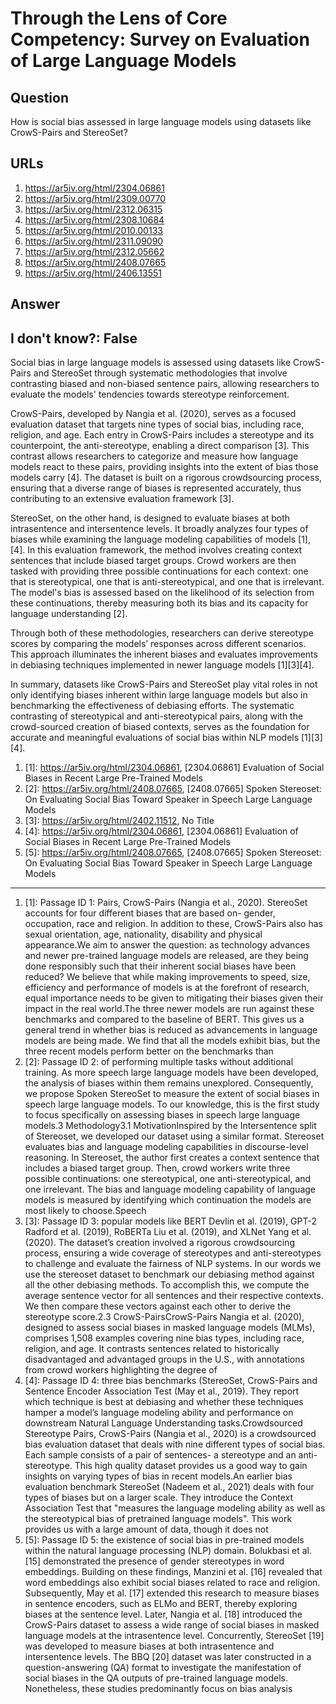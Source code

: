 # Through the Lens of Core Competency: Survey on Evaluation of Large Language Models

## Question

How is social bias assessed in large language models using datasets like CrowS-Pairs and StereoSet?

## URLs

1. https://ar5iv.org/html/2304.06861
2. https://ar5iv.org/html/2309.00770
3. https://ar5iv.org/html/2312.06315
4. https://ar5iv.org/html/2308.10684
5. https://ar5iv.org/html/2010.00133
6. https://ar5iv.org/html/2311.09090
7. https://ar5iv.org/html/2312.05662
8. https://ar5iv.org/html/2408.07665
9. https://ar5iv.org/html/2406.13551

## Answer

## I don't know?: False

Social bias in large language models is assessed using datasets like CrowS-Pairs and StereoSet through systematic methodologies that involve contrasting biased and non-biased sentence pairs, allowing researchers to evaluate the models' tendencies towards stereotype reinforcement. 

CrowS-Pairs, developed by Nangia et al. (2020), serves as a focused evaluation dataset that targets nine types of social bias, including race, religion, and age. Each entry in CrowS-Pairs includes a stereotype and its counterpoint, the anti-stereotype, enabling a direct comparison [3]. This contrast allows researchers to categorize and measure how language models react to these pairs, providing insights into the extent of bias those models carry [4]. The dataset is built on a rigorous crowdsourcing process, ensuring that a diverse range of biases is represented accurately, thus contributing to an extensive evaluation framework [3]. 

StereoSet, on the other hand, is designed to evaluate biases at both intrasentence and intersentence levels. It broadly analyzes four types of biases while examining the language modeling capabilities of models [1], [4]. In this evaluation framework, the method involves creating context sentences that include biased target groups. Crowd workers are then tasked with providing three possible continuations for each context: one that is stereotypical, one that is anti-stereotypical, and one that is irrelevant. The model's bias is assessed based on the likelihood of its selection from these continuations, thereby measuring both its bias and its capacity for language understanding [2].

Through both of these methodologies, researchers can derive stereotype scores by comparing the models’ responses across different scenarios. This approach illuminates the inherent biases and evaluates improvements in debiasing techniques implemented in newer language models [1][3][4]. 

In summary, datasets like CrowS-Pairs and StereoSet play vital roles in not only identifying biases inherent within large language models but also in benchmarking the effectiveness of debiasing efforts. The systematic contrasting of stereotypical and anti-stereotypical pairs, along with the crowd-sourced creation of biased contexts, serves as the foundation for accurate and meaningful evaluations of social bias within NLP models [1][3][4].

1. [1]:  https://ar5iv.org/html/2304.06861, [2304.06861] Evaluation of Social Biases in Recent Large Pre-Trained Models
2. [2]:  https://ar5iv.org/html/2408.07665, [2408.07665] Spoken Stereoset: On Evaluating Social Bias Toward Speaker in Speech Large Language Models
3. [3]:  https://ar5iv.org/html/2402.11512, No Title
4. [4]:  https://ar5iv.org/html/2304.06861, [2304.06861] Evaluation of Social Biases in Recent Large Pre-Trained Models
5. [5]:  https://ar5iv.org/html/2408.07665, [2408.07665] Spoken Stereoset: On Evaluating Social Bias Toward Speaker in Speech Large Language Models
---
1. [1]:  Passage ID 1: Pairs, CrowS-Pairs (Nangia et al., 2020). StereoSet accounts for four different biases that are based on- gender, occupation, race and religion. In addition to these, CrowS-Pairs also has sexual orientation, age, nationality, disability and physical appearance.We aim to answer the question: as technology advances and newer pre-trained language models are released, are they being done responsibly such that their inherent social biases have been reduced? We believe that while making improvements to speed, size, efficiency and performance of models is at the forefront of research, equal importance needs to be given to mitigating their biases given their impact in the real world.The three newer models are run against these benchmarks and compared to the baseline of BERT. This gives us a general trend in whether bias is reduced as advancements in language models are being made. We find that all the models exhibit bias, but the three recent models perform better on the benchmarks than
2. [2]:  Passage ID 2: of performing multiple tasks without additional training. As more speech large language models have been developed, the analysis of biases within them remains unexplored. Consequently, we propose Spoken StereoSet to measure the extent of social biases in speech large language models. To our knowledge, this is the first study to focus specifically on assessing biases in speech large language models.3 Methodology3.1 MotivationInspired by the Intersentence split of Stereoset, we developed our dataset using a similar format. Stereoset evaluates bias and language modeling capabilities in discourse-level reasoning. In Stereoset, the author first creates a context sentence that includes a biased target group. Then, crowd workers write three possible continuations: one stereotypical, one anti-stereotypical, and one irrelevant. The bias and language modeling capability of language models is measured by identifying which continuation the models are most likely to choose.Speech
3. [3]:  Passage ID 3: popular models like BERT Devlin et al. (2019), GPT-2 Radford et al. (2019), RoBERTa Liu et al. (2019), and XLNet Yang et al. (2020). The dataset’s creation involved a rigorous crowdsourcing process, ensuring a wide coverage of stereotypes and anti-stereotypes to challenge and evaluate the fairness of NLP systems. In our words we use the stereoset dataset to benchmark our debiasing method against all the other debiasing methods. To accomplish this, we compute the average sentence vector for all sentences and their respective contexts. We then compare these vectors against each other to derive the stereotype score.2.3 CrowS-PairsCrowS-Pairs Nangia et al. (2020), designed to assess social biases in masked language models (MLMs), comprises 1,508 examples covering nine bias types, including race, religion, and age. It contrasts sentences related to historically disadvantaged and advantaged groups in the U.S., with annotations from crowd workers highlighting the degree of
4. [4]:  Passage ID 4: three bias benchmarks (StereoSet, CrowS-Pairs and Sentence Encoder Association Test (May et al., 2019). They report which technique is best at debiasing and whether these techniques hamper a model’s language modeling ability and performance on downstream Natural Language Understanding tasks.Crowdsourced Stereotype Pairs, CrowS-Pairs (Nangia et al., 2020) is a crowdsourced bias evaluation dataset that deals with nine different types of social bias. Each sample consists of a pair of sentences- a stereotype and an anti-stereotype. This high quality dataset provides us a good way to gain insights on varying types of bias in recent models.An earlier bias evaluation benchmark StereoSet (Nadeem et al., 2021) deals with four types of biases but on a larger scale. They introduce the Context Association Test that "measures the language modeling ability as well as the stereotypical bias of pretrained language models". This work provides us with a large amount of data, though it does not
5. [5]:  Passage ID 5: the existence of social bias in pre-trained models within the natural language processing (NLP) domain. Bolukbasi et al. [15] demonstrated the presence of gender stereotypes in word embeddings. Building on these findings, Manzini et al. [16] revealed that word embeddings also exhibit social biases related to race and religion. Subsequently, May et al. [17] extended this research to measure biases in sentence encoders, such as ELMo and BERT, thereby exploring biases at the sentence level. Later, Nangia et al. [18] introduced the CrowS-Pairs dataset to assess a wide range of social biases in masked language models at the intrasentence level. Concurrently, StereoSet [19] was developed to measure biases at both intrasentence and intersentence levels. The BBQ [20] dataset was later constructed in a question-answering (QA) format to investigate the manifestation of social biases in the QA outputs of pre-trained language models. Nonetheless, these studies predominantly focus on bias analysis